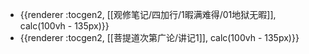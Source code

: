 - {{renderer :tocgen2, [[观修笔记/四加行/1暇满难得/01地狱无暇]], calc(100vh - 135px)}}
- {{renderer :tocgen2, [[菩提道次第广论/讲记1]], calc(100vh - 135px)}}